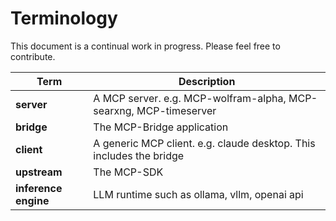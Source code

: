 # Terminology

This document is a continual work in progress. Please feel free to contribute.

| Term | Description |
| --- | --- |
| **server** | A MCP server. e.g. MCP-wolfram-alpha, MCP-searxng, MCP-timeserver |
| **bridge** | The MCP-Bridge application |
| **client** | A generic MCP client. e.g. claude desktop. This includes the bridge |
| **upstream** | The MCP-SDK |
| **inference engine** | LLM runtime such as ollama, vllm, openai api |
